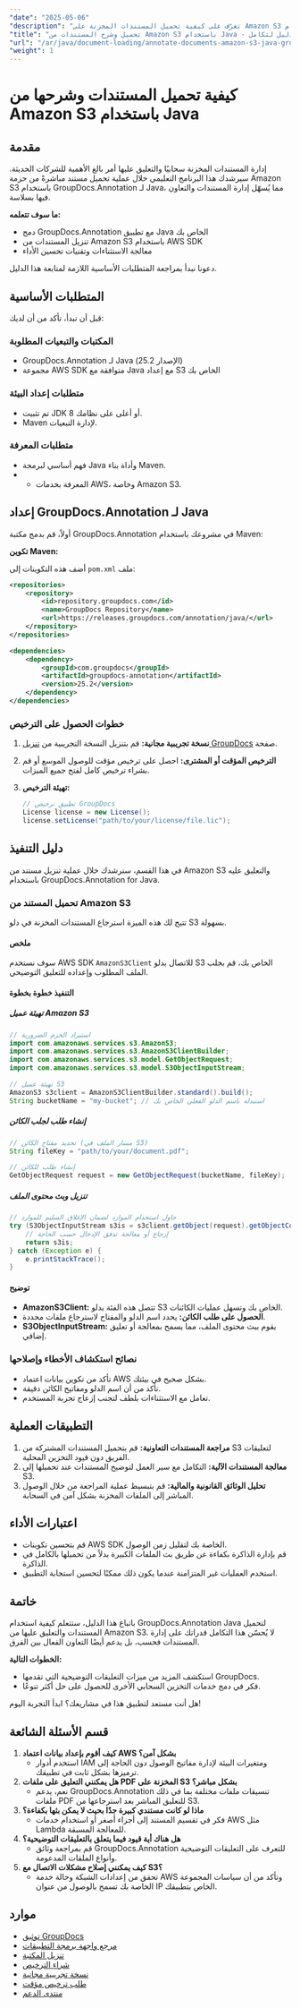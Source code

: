 ```yaml
---
"date": "2025-05-06"
"description": "تعرّف على كيفية تحميل المستندات المخزنة على Amazon S3 وشرحها بكفاءة باستخدام GroupDocs.Annotation في Java. يغطي هذا الدليل التكامل، واستخدام AWS SDK، وتحسين الأداء."
"title": "تحميل وشرح المستندات من Amazon S3 باستخدام Java - دليل لتكامل GroupDocs.Annotation"
"url": "/ar/java/document-loading/annotate-documents-amazon-s3-java-groupdocs/"
"weight": 1
---
```


# كيفية تحميل المستندات وشرحها من Amazon S3 باستخدام Java

## مقدمة

إدارة المستندات المخزنة سحابيًا والتعليق عليها أمر بالغ الأهمية للشركات الحديثة. سيرشدك هذا البرنامج التعليمي خلال عملية تحميل مستند مباشرةً من حزمة Amazon S3 باستخدام GroupDocs.Annotation لـ Java، مما يُسهّل إدارة المستندات والتعاون فيها بسلاسة.

**ما سوف تتعلمه:**
- دمج GroupDocs.Annotation مع تطبيق Java الخاص بك
- تنزيل المستندات من Amazon S3 باستخدام AWS SDK
- معالجة الاستثناءات وتقنيات تحسين الأداء

دعونا نبدأ بمراجعة المتطلبات الأساسية اللازمة لمتابعة هذا الدليل.

## المتطلبات الأساسية

قبل أن تبدأ، تأكد من أن لديك:

### المكتبات والتبعيات المطلوبة
- GroupDocs.Annotation لـ Java (الإصدار 25.2)
- مجموعة AWS SDK متوافقة مع Java مع إعداد S3 الخاص بك

### متطلبات إعداد البيئة
- تم تثبيت JDK 8 أو أعلى على نظامك.
- Maven لإدارة التبعيات.

### متطلبات المعرفة
- فهم أساسي لبرمجة Java وأداة بناء Maven.
- - المعرفة بخدمات AWS، وخاصة Amazon S3.

## إعداد GroupDocs.Annotation لـ Java

أولاً، قم بدمج مكتبة GroupDocs.Annotation في مشروعك باستخدام Maven:

**تكوين Maven:**

أضف هذه التكوينات إلى `pom.xml` ملف:

```xml
<repositories>
    <repository>
        <id>repository.groupdocs.com</id>
        <name>GroupDocs Repository</name>
        <url>https://releases.groupdocs.com/annotation/java/</url>
    </repository>
</repositories>

<dependencies>
    <dependency>
        <groupId>com.groupdocs</groupId>
        <artifactId>groupdocs-annotation</artifactId>
        <version>25.2</version>
    </dependency>
</dependencies>
```

### خطوات الحصول على الترخيص

1. **نسخة تجريبية مجانية:** قم بتنزيل النسخة التجريبية من [تنزيل GroupDocs](https://releases.groupdocs.com/annotation/java/) صفحة.
   
2. **الترخيص المؤقت أو المشترى:** احصل على ترخيص مؤقت للوصول الموسع أو قم بشراء ترخيص كامل لفتح جميع الميزات.

3. **تهيئة الترخيص:**

   ```java
   // تطبيق ترخيص GroupDocs
   License license = new License();
   license.setLicense("path/to/your/license/file.lic");
   ```

## دليل التنفيذ

في هذا القسم، سنرشدك خلال عملية تنزيل مستند من Amazon S3 والتعليق عليه باستخدام GroupDocs.Annotation for Java.

### تحميل المستند من Amazon S3

تتيح لك هذه الميزة استرجاع المستندات المخزنة في دلو S3 بسهولة.

#### ملخص
سوف نستخدم AWS SDK `AmazonS3Client` للاتصال بدلو S3 الخاص بك، قم بجلب الملف المطلوب وإعداده للتعليق التوضيحي.

#### التنفيذ خطوة بخطوة

##### تهيئة عميل Amazon S3

```java
// استيراد الحزم الضرورية
import com.amazonaws.services.s3.AmazonS3;
import com.amazonaws.services.s3.AmazonS3ClientBuilder;
import com.amazonaws.services.s3.model.GetObjectRequest;
import com.amazonaws.services.s3.model.S3ObjectInputStream;

// تهيئة عميل S3
AmazonS3 s3client = AmazonS3ClientBuilder.standard().build();
String bucketName = "my-bucket"; // استبدله باسم الدلو الفعلي الخاص بك
```

##### إنشاء طلب لجلب الكائن

```java
// تحديد مفتاح الكائن (مسار الملف في S3)
String fileKey = "path/to/your/document.pdf";

// إنشاء طلب للكائن
GetObjectRequest request = new GetObjectRequest(bucketName, fileKey);
```

##### تنزيل وبث محتوى الملف

```java
// حاول استخدام الموارد لضمان الإغلاق السليم للموارد
try (S3ObjectInputStream s3is = s3client.getObject(request).getObjectContent()) {
    // إرجاع أو معالجة تدفق الإدخال حسب الحاجة
    return s3is;
} catch (Exception e) {
    e.printStackTrace();
}
```

#### توضيح
- **AmazonS3Client:** تتصل هذه الفئة بدلو S3 الخاص بك وتسهل عمليات الكائنات.
- **الحصول على طلب الكائن:** يحدد اسم الدلو والمفتاح لاسترجاع ملفات محددة.
- **S3ObjectInputStream:** يقوم ببث محتوى الملف، مما يسمح بمعالجة أو تعليق إضافي.

### نصائح استكشاف الأخطاء وإصلاحها
- تأكد من تكوين بيانات اعتماد AWS بشكل صحيح في بيئتك.
- تأكد من أن اسم الدلو ومفاتيح الكائن دقيقة.
- تعامل مع الاستثناءات بلطف لتجنب إزعاج تجربة المستخدم.

## التطبيقات العملية
1. **مراجعة المستندات التعاونية:** قم بتحميل المستندات المشتركة من S3 لتعليقات الفريق دون قيود التخزين المحلية.
2. **معالجة المستندات الآلية:** التكامل مع سير العمل لتوضيح المستندات عند تحميلها إلى S3.
3. **تحليل الوثائق القانونية والمالية:** قم بتبسيط عملية المراجعة من خلال الوصول المباشر إلى الملفات المخزنة بشكل آمن في السحابة.

## اعتبارات الأداء
- قم بتحسين تكوينات AWS SDK الخاصة بك لتقليل زمن الوصول.
- قم بإدارة الذاكرة بكفاءة عن طريق بث الملفات الكبيرة بدلاً من تحميلها بالكامل في الذاكرة.
- استخدم العمليات غير المتزامنة عندما يكون ذلك ممكنًا لتحسين استجابة التطبيق.

## خاتمة
باتباع هذا الدليل، ستتعلم كيفية استخدام GroupDocs.Annotation Java لتحميل المستندات والتعليق عليها من Amazon S3. لا يُحسّن هذا التكامل قدراتك على إدارة المستندات فحسب، بل يدعم أيضًا التعاون الفعال بين الفرق.

**الخطوات التالية:**
- استكشف المزيد من ميزات التعليقات التوضيحية التي تقدمها GroupDocs.
- فكر في دمج خدمات التخزين السحابي الأخرى للحصول على حل أكثر تنوعًا.

هل أنت مستعد لتطبيق هذا في مشاريعك؟ ابدأ التجربة اليوم!

## قسم الأسئلة الشائعة
1. **كيف أقوم بإعداد بيانات اعتماد AWS بشكل آمن؟**
   - استخدم أدوار IAM ومتغيرات البيئة لإدارة مفاتيح الوصول دون الحاجة إلى ترميزها بشكل ثابت في تطبيقك.
2. **هل يمكنني التعليق على ملفات PDF المخزنة على S3 بشكل مباشر؟**
   - نعم، يدعم GroupDocs.Annotation تنسيقات ملفات مختلفة بما في ذلك ملفات PDF للتعليق المباشر بعد استرجاعها من S3.
3. **ماذا لو كانت مستندي كبيرة جدًا بحيث لا يمكن بثها بكفاءة؟**
   - فكر في تقسيم المستند إلى أجزاء أصغر أو استخدام خدمات AWS مثل Lambda للمعالجة المسبقة.
4. **هل هناك أية قيود فيما يتعلق بالتعليقات التوضيحية؟**
   - قم بمراجعة وثائق GroupDocs.Annotation للتعرف على التعليقات التوضيحية وأنواع الملفات المدعومة.
5. **كيف يمكنني إصلاح مشكلات الاتصال مع S3؟**
   - تحقق من إعدادات الشبكة وحالة خدمة AWS وتأكد من أن سياسات المجموعة الخاصة بك تسمح بالوصول من عنوان IP الخاص بتطبيقك.

## موارد
- [توثيق GroupDocs](https://docs.groupdocs.com/annotation/java/)
- [مرجع واجهة برمجة التطبيقات](https://reference.groupdocs.com/annotation/java/)
- [تنزيل المكتبة](https://releases.groupdocs.com/annotation/java/)
- [شراء الترخيص](https://purchase.groupdocs.com/buy)
- [نسخة تجريبية مجانية](https://releases.groupdocs.com/annotation/java/)
- [طلب ترخيص مؤقت](https://purchase.groupdocs.com/temporary-license/)
- [منتدى الدعم](https://forum.groupdocs.com/c/annotation/)